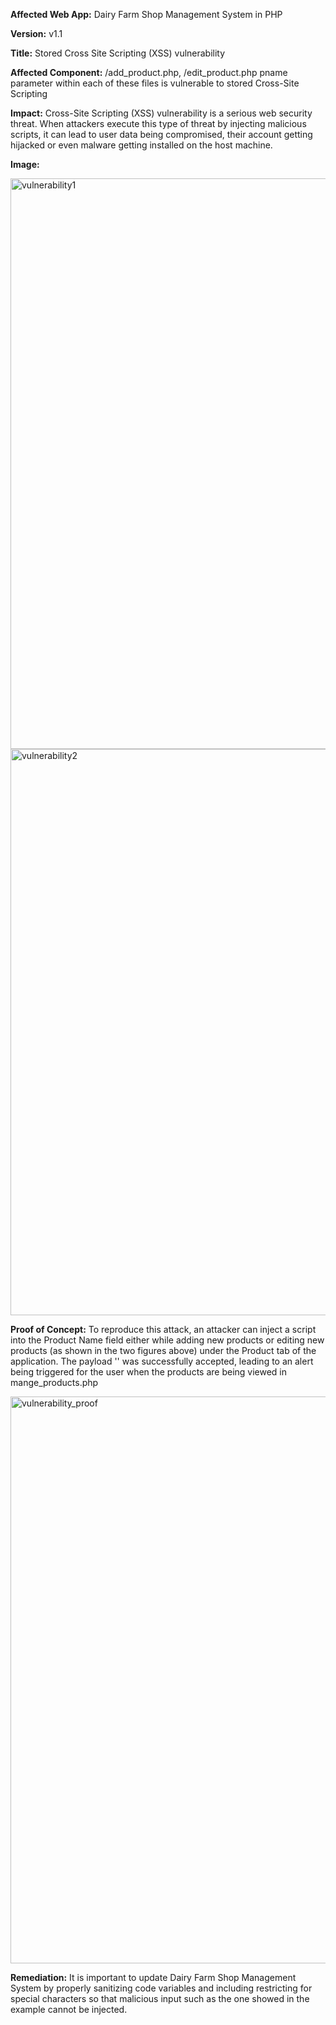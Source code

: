 **Affected Web App:** Dairy Farm Shop Management System in PHP

**Version:** v1.1

**Title:** Stored Cross Site Scripting (XSS) vulnerability

**Affected Component:** /add_product.php, /edit_product.php
                    pname parameter within each of these files is vulnerable to stored Cross-Site Scripting

**Impact:** Cross-Site Scripting (XSS) vulnerability is a serious web security threat. When attackers execute this type of threat by injecting malicious scripts, it can lead to user data being compromised, their account getting hijacked or even malware getting installed on the host machine.

**Image:**

<img width="913" alt="vulnerability1" src="https://github.com/user-attachments/assets/0a2a34a8-fd0f-488f-b526-f47dfd93d953"> 

<img width="906" alt="vulnerability2" src="https://github.com/user-attachments/assets/fff3f608-f437-4858-9834-633c04bf7c22">


**Proof of Concept:** To reproduce this attack, an attacker can inject a script into the Product Name field either while adding new products or editing new products (as shown in the two figures above) under the Product tab of the application. The payload '<script>alert(1)</script>' was successfully accepted, leading to an alert being triggered for the user when the products are being viewed in mange_products.php


<img width="907" alt="vulnerability_proof" src="https://github.com/user-attachments/assets/17039174-5e72-4d13-9550-57a086db5f54">


**Remediation:** It is important to update Dairy Farm Shop Management System by properly sanitizing code variables and including restricting for special characters so that malicious input such as the one showed in the example cannot be injected.
